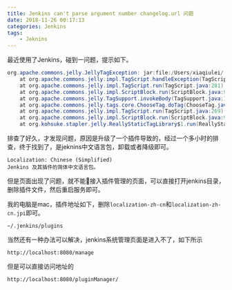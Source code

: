 ```yaml
---
title: Jenkins can't parse argument number changelog.url 问题
date: 2018-11-26 00:17:13
categories: Jenkins
tags:
    - Jeknins
---
```


最近使用了Jenkins，碰到一问题，提示如下。

```java
org.apache.commons.jelly.JellyTagException: jar:file:/Users/xiaqiulei/.jenkins/war/WEB-INF/lib/jenkins-core-2.147.jar!/hudson/model/UpdateCenter/CoreUpdateMonitor/message.jelly:53:20: <j:otherwise> can't parse argument number: changelog.url
	at org.apache.commons.jelly.impl.TagScript.handleException(TagScript.java:726)
	at org.apache.commons.jelly.impl.TagScript.run(TagScript.java:281)
	at org.apache.commons.jelly.impl.ScriptBlock.run(ScriptBlock.java:95)
	at org.apache.commons.jelly.TagSupport.invokeBody(TagSupport.java:161)
	at org.apache.commons.jelly.tags.core.ChooseTag.doTag(ChooseTag.java:38)
	at org.apache.commons.jelly.impl.TagScript.run(TagScript.java:269)
	at org.apache.commons.jelly.impl.ScriptBlock.run(ScriptBlock.java:95)
	at org.kohsuke.stapler.jelly.ReallyStaticTagLibrary$1.run(ReallyStaticTagLi
```

排查了好久，才发现问题，原因是升级了一个插件导致的，经过一个多小时的排查，终于找到了，是jeknins中文语言包，卸载或者降级即可。

```
Localization: Chinese (Simplified)
Jenkins 及其插件的简体中文语言包。
```

但是页面出现了问题，就不能接入插件管理的页面，可以直接打开jenkins目录，删除插件文件，然后重启服务即可。

我的电脑是mac，插件地址如下，删除`localization-zh-cn`和`localization-zh-cn.jpi`即可。

```
~/.jenkins/plugins
```

当然还有一种办法可以解决，jenkins系统管理页面是进入不了，如下所示

```
http://localhost:8080/manage
```

但是可以直接访问地址的

```
http://localhost:8080/pluginManager/
```